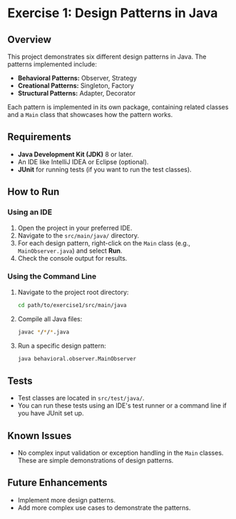# Exercise 1: Design Patterns in Java

## Overview
This project demonstrates six different design patterns in Java. The patterns implemented include:
- **Behavioral Patterns:** Observer, Strategy
- **Creational Patterns:** Singleton, Factory
- **Structural Patterns:** Adapter, Decorator

Each pattern is implemented in its own package, containing related classes and a `Main` class that showcases how the pattern works.


## Requirements
- **Java Development Kit (JDK)** 8 or later.
- An IDE like IntelliJ IDEA or Eclipse (optional).
- **JUnit** for running tests (if you want to run the test classes).

## How to Run
### Using an IDE
1. Open the project in your preferred IDE.
2. Navigate to the `src/main/java/` directory.
3. For each design pattern, right-click on the `Main` class (e.g., `MainObserver.java`) and select **Run**.
4. Check the console output for results.

### Using the Command Line
1. Navigate to the project root directory:
    ```bash
    cd path/to/exercise1/src/main/java
    ```
2. Compile all Java files:
    ```bash
    javac */*/*.java
    ```
3. Run a specific design pattern:
    ```bash
    java behavioral.observer.MainObserver
    ```

## Tests
- Test classes are located in `src/test/java/`.
- You can run these tests using an IDE's test runner or a command line if you have JUnit set up.

## Known Issues
- No complex input validation or exception handling in the `Main` classes. These are simple demonstrations of design patterns.

## Future Enhancements
- Implement more design patterns.
- Add more complex use cases to demonstrate the patterns.
